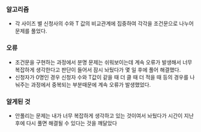 ### 알고리즘
 - 각 사이즈 별 신청사의 수와 T 값의 비교관계에 집중하여 각각을 조건문으로 나누어 문제를 풀었다.

### 오류
 - 조건문을 구현하는 과정에서 분명 문제는 쉬워보이는데 계속 오류가 발생해서 너무 복잡하게 생각한다고 판단이 들어서 잠시 놔뒀다가 몇 일 후에 풀어 해결했다.
 - 신청자가 0명인 경우 신청자 수와 T값이 같을 때 더 클 때 더 적을 때 등의 경우를 나눠주는 과정에서 중복되는 부분때문에 계속 오류가 발생했었다.

### 알게된 것
 - 안풀리는 문제는 내가 너무 복잡하게 생각하고 있는 것이여서 놔뒀다가 시간이 지난 후에 다시 풀면 해결될 수 있다는 것을 꺠달았다
